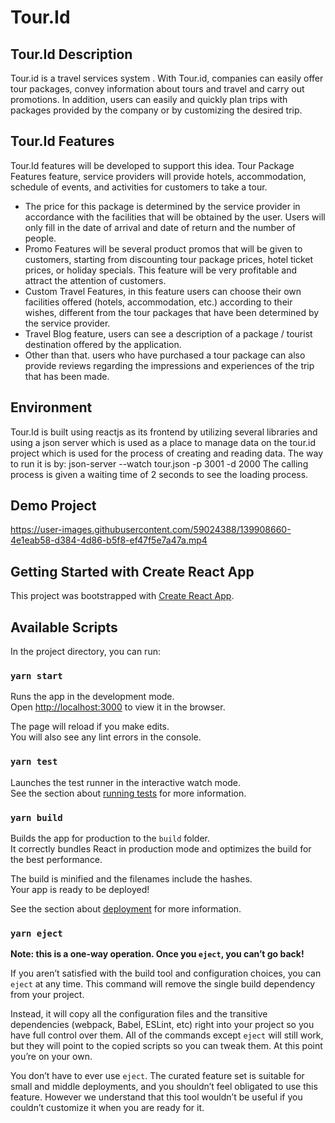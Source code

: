 # Tour.Id
## Tour.Id Description
Tour.id is a travel services system . With Tour.id, companies can easily offer tour packages, convey information about tours and travel and carry out promotions. In addition, users can easily and quickly plan trips with packages provided by the company or by customizing the desired trip.

## Tour.Id Features
Tour.Id features will be developed to support this idea. Tour Package Features feature, service providers will provide hotels, accommodation, schedule of events, and activities for customers to take a tour. 
- The price for this package is determined by the service provider in accordance with the facilities that will be obtained by the user. Users will only fill in the date of arrival and date of return and the number of people. 
- Promo Features will be several product promos that will be given to customers, starting from discounting tour package prices, hotel ticket prices, or holiday specials. This feature will be very profitable and attract the attention of customers. 
- Custom Travel Features, in this feature users can choose their own facilities offered (hotels, accommodation, etc.) according to their wishes, different from the tour packages that have been determined by the service provider. 
- Travel Blog feature, users can see a description of a package / tourist destination offered by the application. 
- Other than that. users who have purchased a tour package can also provide reviews regarding the impressions and experiences of the trip that has been made.

## Environment
Tour.Id is built using reactjs as its frontend by utilizing several libraries and using a json server which is used as a place to manage data on the tour.id project which is used for the process of creating and reading data.
The way to run it is by: json-server --watch tour.json -p 3001 -d 2000
The calling process is given a waiting time of 2 seconds to see the loading process.

## Demo Project
https://user-images.githubusercontent.com/59024388/139908660-4e1eab58-d384-4d86-b5f8-ef47f5e7a47a.mp4

## Getting Started with Create React App

This project was bootstrapped with [Create React App](https://github.com/facebook/create-react-app).

## Available Scripts

In the project directory, you can run:

### `yarn start`

Runs the app in the development mode.\
Open [http://localhost:3000](http://localhost:3000) to view it in the browser.

The page will reload if you make edits.\
You will also see any lint errors in the console.

### `yarn test`

Launches the test runner in the interactive watch mode.\
See the section about [running tests](https://facebook.github.io/create-react-app/docs/running-tests) for more information.

### `yarn build`

Builds the app for production to the `build` folder.\
It correctly bundles React in production mode and optimizes the build for the best performance.

The build is minified and the filenames include the hashes.\
Your app is ready to be deployed!

See the section about [deployment](https://facebook.github.io/create-react-app/docs/deployment) for more information.

### `yarn eject`

**Note: this is a one-way operation. Once you `eject`, you can’t go back!**

If you aren’t satisfied with the build tool and configuration choices, you can `eject` at any time. This command will remove the single build dependency from your project.

Instead, it will copy all the configuration files and the transitive dependencies (webpack, Babel, ESLint, etc) right into your project so you have full control over them. All of the commands except `eject` will still work, but they will point to the copied scripts so you can tweak them. At this point you’re on your own.

You don’t have to ever use `eject`. The curated feature set is suitable for small and middle deployments, and you shouldn’t feel obligated to use this feature. However we understand that this tool wouldn’t be useful if you couldn’t customize it when you are ready for it.

